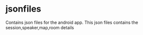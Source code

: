 # jsonfiles
Contains json files for the android app. This json files contains the session,speaker,map,room details
